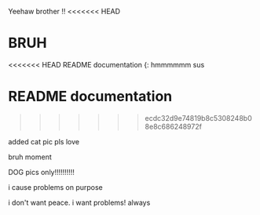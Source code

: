 Yeehaw brother !! 
<<<<<<< HEAD

BRUH
=======
<<<<<<< HEAD
README documentation {: hmmmmmm sus

README documentation
=======
>>>>>>> ecdc32d9e74819b8c5308248b08e8c686248972f

added cat pic pls love 

bruh moment

DOG pics only!!!!!!!!!!

i cause problems on purpose

i don't want peace. i want problems! always
